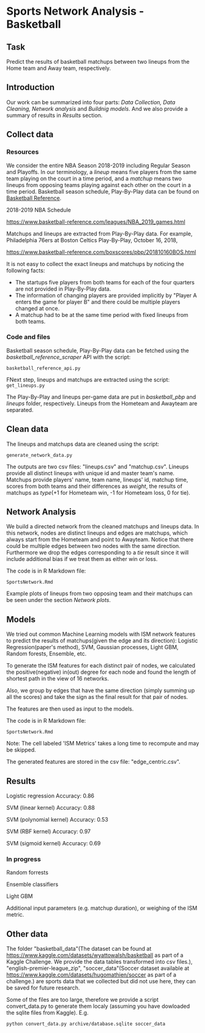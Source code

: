 # Sports Network Analysis - Basketball 


## Task
Predict the results of basketball matchups between two lineups from the Home team and Away team, respectively. 

## Introduction 
Our work can be summarized into four parts: _Data Collection, Data Cleaning, Network analysis_ and _Buildnig models_. And we also provide a summary of results in _Results_ section.


## Collect data

### Resources
We consider the entire NBA Season 2018-2019 including Regular Season and Playoffs. In our terminology, a _lineup_ means five players from the same team playing on the court in a time period, and a _matchup_ means two lineups from opposing teams playing against each other on the court in a time period. Basketball season schedule, Play-By-Play data can be found on [Basketball Reference](https://www.basketball-reference.com/).  

2018-2019 NBA Schedule

https://www.basketball-reference.com/leagues/NBA_2019_games.html

Matchups and lineups are extracted from Play-By-Play data. For example, Philadelphia 76ers at Boston Celtics Play-By-Play, October 16, 2018,

https://www.basketball-reference.com/boxscores/pbp/201810160BOS.html

It is not easy to collect the exact lineups and matchups by noticing the following facts:

- The startups five players from both teams for each of the four quarters are not provided in Play-By-Play data. 
- The information of changing players are provided implicitly by "Player A enters the game for player B" and there could be multiple players changed at once.
- A matchup had to be at the same time period with fixed lineups from both teams.  

### Code and files
Basketball season schedule, Play-By-Play data can be fetched using the _basketball_reference_scraper_ API with the script:

```basketball_reference_api.py```

FNext step, lineups and matchups are extracted using the script:
```get_lineups.py```


The Play-By-Play and lineups per-game data are put in _basketball_pbp_ and _lineups_ folder, respectively. Lineups from the Hometeam and Awayteam are separated.

## Clean data
The lineups and matchups data are cleaned using the script:

```generate_network_data.py```

The outputs are two csv files: "lineups.csv" and "matchup.csv". Lineups provide all distinct lineups with unique id and master team's name. Matchups provide players' name, team name, lineups' id, matchup time, scores from both teams and their differences as _weight_, the results of matchups as _type_(+1 for Hometeam win, -1 for Hometeam loss, 0 for tie). 


## Network Analysis

We build a directed network from the cleaned matchups and lineups data. In this network, nodes are distinct lineups and edges are matchups, which always start from the Hometeam and point to Awayteam. Notice that there could be multiple edges between two nodes with the same direction. Furthermore we drop the edges corresponding to a _tie_ result since it will include additional bias if we treat them as either win or loss.  

The code is in R Markdown file: 

```SportsNetwork.Rmd```

Example plots of lineups from two opposing team and their matchups can be seen under the section _Network plots_.

## Models
We tried out common Machine Learning models with ISM network features to predict the results of matchups(given the edge and its direction): Logistic Regression(paper's method), SVM, Gaussian processes, Light GBM, Random forests, Ensemble, etc. 

To generate the ISM features for each distinct pair of nodes, we calculated the positive(negative) in(out) degree for each node and found the length of shortest path in the view of 16 networks.

Also, we group by edges that have the same direction (simply summing up all the scores) and take the sign as the final result for that pair of nodes.  

The features are then used as input to the models.

The code is in R Markdown file: 

```SportsNetwork.Rmd```

Note: The cell labeled 'ISM Metrics' takes a long time to recompute and may be skipped.

The generated features are stored in the csv file: "edge_centric.csv".

## Results

Logistic regression
Accuracy: 0.86

SVM (linear kernel)
Accuracy: 0.88

SVM (polynomial kernel)
Accuracy: 0.53

SVM (RBF kernel)
Accuracy: 0.97

SVM (sigmoid kernel)
Accuracy: 0.69

### In progress

Random forrests

Ensemble classifiers

Light GBM

Additional input parameters (e.g. matchup duration), or weighing of the ISM metric.



## Other data 
The folder "basketball_data"(The dataset can be found at https://www.kaggle.com/datasets/wyattowalsh/basketball as part of a Kaggle Challenge. We provide the data tables transformed into csv files.), "english-premier-league_zip", "soccer_data"(Soccer dataset available at https://www.kaggle.com/datasets/hugomathien/soccer as part of a challenge.) are sports data that we collected but did not use here, they can be saved for future research. 

Some of the files are too large, therefore we provide a script convert_data.py to generate them localy (assuming you have dowloaded the sqlite files from Kaggle). E.g.

```python convert_data.py archive/database.sqlite soccer_data```
